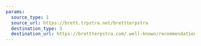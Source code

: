 ```yaml
---
params:
  source_type: 1
  source_url: https://brett.trpstra.net/brettterpstra
  destination_type: 3
  destination_url: https://brettterpstra.com/.well-known/recommendations.opml
---
```

